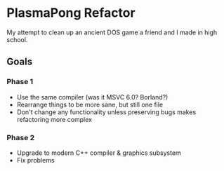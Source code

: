 # PlasmaPong Refactor

My attempt to clean up an ancient DOS game a friend and I made in high school.

## Goals

### Phase 1

- Use the same compiler (was it MSVC 6.0? Borland?)
- Rearrange things to be more sane, but still one file
- Don't change any functionality unless preserving bugs makes refactoring more complex

### Phase 2

- Upgrade to modern C++ compiler & graphics subsystem
- Fix problems
